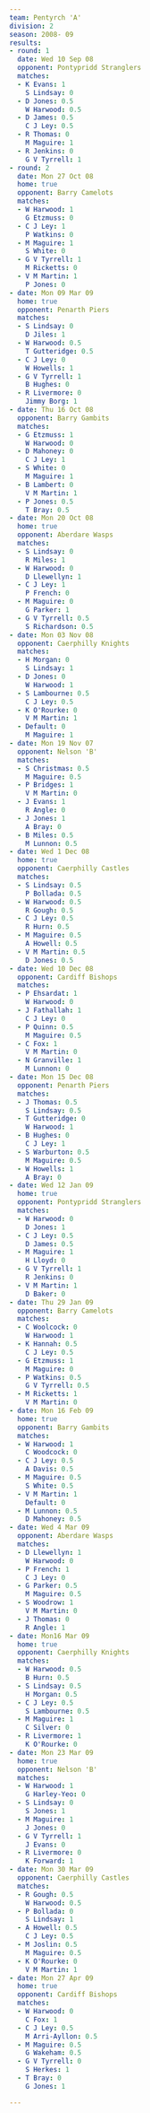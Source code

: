 ```yaml
---
team: Pentyrch 'A'
division: 2
season: 2008- 09
results:
- round: 1
  date: Wed 10 Sep 08
  opponent: Pontypridd Stranglers
  matches:
  - K Evans: 1
    S Lindsay: 0
  - D Jones: 0.5
    W Harwood: 0.5
  - D James: 0.5
    C J Ley: 0.5
  - R Thomas: 0
    M Maguire: 1
  - R Jenkins: 0
    G V Tyrrell: 1
- round: 2
  date: Mon 27 Oct 08
  home: true
  opponent: Barry Camelots
  matches:
  - W Harwood: 1
    G Etzmuss: 0
  - C J Ley: 1
    P Watkins: 0
  - M Maguire: 1
    S White: 0
  - G V Tyrrell: 1
    M Ricketts: 0
  - V M Martin: 1
    P Jones: 0
- date: Mon 09 Mar 09
  home: true
  opponent: Penarth Piers
  matches:
  - S Lindsay: 0
    D Jiles: 1
  - W Harwood: 0.5
    T Gutteridge: 0.5
  - C J Ley: 0
    W Howells: 1
  - G V Tyrrell: 1
    B Hughes: 0
  - R Livermore: 0
    Jimmy Borg: 1
- date: Thu 16 Oct 08
  opponent: Barry Gambits
  matches:
  - G Etzmuss: 1
    W Harwood: 0
  - D Mahoney: 0
    C J Ley: 1
  - S White: 0
    M Maguire: 1
  - B Lambert: 0
    V M Martin: 1
  - P Jones: 0.5
    T Bray: 0.5
- date: Mon 20 Oct 08
  home: true
  opponent: Aberdare Wasps
  matches:
  - S Lindsay: 0
    R Miles: 1
  - W Harwood: 0
    D Llewellyn: 1
  - C J Ley: 1
    P French: 0
  - M Maguire: 0
    G Parker: 1
  - G V Tyrrell: 0.5
    S Richardson: 0.5
- date: Mon 03 Nov 08
  opponent: Caerphilly Knights
  matches:
  - H Morgan: 0
    S Lindsay: 1
  - D Jones: 0
    W Harwood: 1
  - S Lambourne: 0.5
    C J Ley: 0.5
  - K O'Rourke: 0
    V M Martin: 1
  - Default: 0
    M Maguire: 1
- date: Mon 19 Nov 07
  opponent: Nelson 'B'
  matches:
  - S Christmas: 0.5
    M Maguire: 0.5
  - P Bridges: 1
    V M Martin: 0
  - J Evans: 1
    R Angle: 0
  - J Jones: 1
    A Bray: 0
  - B Miles: 0.5
    M Lunnon: 0.5
- date: Wed 1 Dec 08
  home: true
  opponent: Caerphilly Castles
  matches:
  - S Lindsay: 0.5
    P Bollada: 0.5
  - W Harwood: 0.5
    R Gough: 0.5
  - C J Ley: 0.5
    R Hurn: 0.5
  - M Maguire: 0.5
    A Howell: 0.5
  - V M Martin: 0.5
    D Jones: 0.5
- date: Wed 10 Dec 08
  opponent: Cardiff Bishops
  matches:
  - P Ehsardat: 1
    W Harwood: 0
  - J Fathallah: 1
    C J Ley: 0
  - P Quinn: 0.5
    M Maguire: 0.5
  - C Fox: 1
    V M Martin: 0
  - N Granville: 1
    M Lunnon: 0
- date: Mon 15 Dec 08
  opponent: Penarth Piers
  matches:
  - J Thomas: 0.5
    S Lindsay: 0.5
  - T Gutteridge: 0
    W Harwood: 1
  - B Hughes: 0
    C J Ley: 1
  - S Warburton: 0.5
    M Maguire: 0.5
  - W Howells: 1
    A Bray: 0
- date: Wed 12 Jan 09
  home: true
  opponent: Pontypridd Stranglers
  matches:
  - W Harwood: 0
    D Jones: 1
  - C J Ley: 0.5
    D James: 0.5
  - M Maguire: 1
    H Lloyd: 0
  - G V Tyrrell: 1
    R Jenkins: 0
  - V M Martin: 1
    D Baker: 0
- date: Thu 29 Jan 09
  opponent: Barry Camelots
  matches:
  - C Woolcock: 0
    W Harwood: 1
  - K Hannah: 0.5
    C J Ley: 0.5
  - G Etzmuss: 1
    M Maguire: 0
  - P Watkins: 0.5
    G V Tyrrell: 0.5
  - M Ricketts: 1
    V M Martin: 0
- date: Mon 16 Feb 09
  home: true
  opponent: Barry Gambits
  matches:
  - W Harwood: 1
    C Woodcock: 0
  - C J Ley: 0.5
    A Davis: 0.5
  - M Maguire: 0.5
    S White: 0.5
  - V M Martin: 1
    Default: 0
  - M Lunnon: 0.5
    D Mahoney: 0.5
- date: Wed 4 Mar 09
  opponent: Aberdare Wasps
  matches:
  - D Llewellyn: 1
    W Harwood: 0
  - P French: 1
    C J Ley: 0
  - G Parker: 0.5
    M Maguire: 0.5
  - S Woodrow: 1
    V M Martin: 0
  - J Thomas: 0
    R Angle: 1
- date: Mon16 Mar 09
  home: true
  opponent: Caerphilly Knights
  matches:
  - W Harwood: 0.5
    B Hurn: 0.5
  - S Lindsay: 0.5
    H Morgan: 0.5
  - C J Ley: 0.5
    S Lambourne: 0.5
  - M Maguire: 1
    C Silver: 0
  - R Livermore: 1
    K O'Rourke: 0
- date: Mon 23 Mar 09
  home: true
  opponent: Nelson 'B'
  matches:
  - W Harwood: 1
    G Harley-Yeo: 0
  - S Lindsay: 0
    S Jones: 1
  - M Maguire: 1
    J Jones: 0
  - G V Tyrrell: 1
    J Evans: 0
  - R Livermore: 0
    K Forward: 1
- date: Mon 30 Mar 09
  opponent: Caerphilly Castles
  matches:
  - R Gough: 0.5
    W Harwood: 0.5
  - P Bollada: 0
    S Lindsay: 1
  - A Howell: 0.5
    C J Ley: 0.5
  - M Joslin: 0.5
    M Maguire: 0.5
  - K O'Rourke: 0
    V M Martin: 1
- date: Mon 27 Apr 09
  home: true
  opponent: Cardiff Bishops
  matches:
  - W Harwood: 0
    C Fox: 1
  - C J Ley: 0.5
    M Arri-Ayllon: 0.5
  - M Maguire: 0.5
    G Wakeham: 0.5
  - G V Tyrrell: 0
    S Herkes: 1
  - T Bray: 0
    G Jones: 1

---
```

